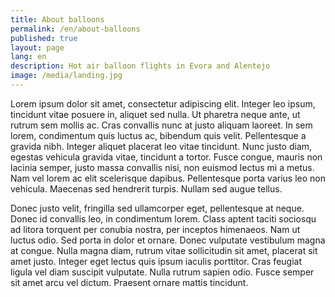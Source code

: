 ```yaml
---
title: About balloons
permalink: /en/about-balloons
published: true
layout: page
lang: en
description: Hot air balloon flights in Evora and Alentejo
image: /media/landing.jpg
---
```


Lorem ipsum dolor sit amet, consectetur adipiscing elit. Integer leo ipsum, tincidunt vitae posuere in, aliquet sed nulla. Ut pharetra neque ante, ut rutrum sem mollis ac. Cras convallis nunc at justo aliquam laoreet. In sem lorem, condimentum quis luctus ac, bibendum quis velit. Pellentesque a gravida nibh. Integer aliquet placerat leo vitae tincidunt. Nunc justo diam, egestas vehicula gravida vitae, tincidunt a tortor. Fusce congue, mauris non lacinia semper, justo massa convallis nisi, non euismod lectus mi a metus. Nam vel lorem ac elit scelerisque dapibus. Pellentesque porta varius leo non vehicula. Maecenas sed hendrerit turpis. Nullam sed augue tellus.

Donec justo velit, fringilla sed ullamcorper eget, pellentesque at neque. Donec id convallis leo, in condimentum lorem. Class aptent taciti sociosqu ad litora torquent per conubia nostra, per inceptos himenaeos. Nam ut luctus odio. Sed porta in dolor et ornare. Donec vulputate vestibulum magna at congue. Nulla magna diam, rutrum vitae sollicitudin sit amet, placerat sit amet justo. Integer eget lectus quis ipsum iaculis porttitor. Cras feugiat ligula vel diam suscipit vulputate. Nulla rutrum sapien odio. Fusce semper sit amet arcu vel dictum. Praesent ornare mattis tincidunt.

